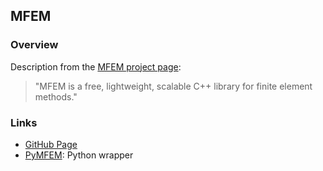 ## MFEM

### Overview

Description from the [MFEM project page](https://mfem.org/):

> "MFEM is a free, lightweight, scalable C++ library for finite element methods."


### Links

- [GitHub Page](https://github.com/mfem/mfem)
- [PyMFEM](https://github.com/mfem/PyMFEM): Python wrapper